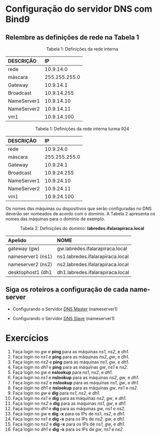 # Configuração do servidor DNS com Bind9

## Relembre as definições de rede na Tabela 1


<p><center> Tabela 1: Definições da rede interna</center></p>

| DESCRIÇÃO   | IP            |
|:------------|:------------- |
| rede        | 10.9.14.0     |
| máscara     | 255.255.255.0 |
| Gateway     | 10.9.14.1     |
| Broadcast   | 10.9.14.255   |
| NameServer1 | 10.9.14.10    |
| NameServer2 | 10.9.14.11    |
| vm1         | 10.9.14.100   |

<p><center> Tabela 1: Definições da rede interna turma 924</center></p>

| DESCRIÇÃO   | IP            |
|:------------|:------------- |
| rede        | 10.9.24.0     |
| máscara     | 255.255.255.0 |
| Gateway     | 10.9.24.1     |
| Broadcast   | 10.9.24.255   |
| NameServer1 | 10.9.24.10    |
| NameServer2 | 10.9.24.11    |
| vm1         | 10.9.24.100   |



Os nomes das máquinas ou dispositivos que serão configuradas no DNS deverão ser nomeados de acordo com o domínio. A Tabela 2 apresenta os nomes das máquinas para o domínio de exemplo.

<p><center> Tabela 2: Definições do domínio: <b>labredes.ifalarapiraca.local</b></center></p>

|      Apelido      |               NOME               |
|:------------------|:---------------------------------|
| gateway (gw)      | gw.labredes.ifalarapiraca.local  |
| nameserver1 (ns1) | ns1.labredes.ifalarapiraca.local |
| nameserver2 (ns2) | ns2.labredes.ifalarapiraca.local |
| desktophost1 (dh1 | dh1.labredes.ifalarapiraca.local |

## Siga os roteiros a configuração de cada name-server

- Configurando o Servidor [DNS Master](https://github.com/alaelson/labredes2021/blob/master/network/bind9/master.md) (nameserver1)

- Configurando o Servidor [DNS Slave](https://github.com/alaelson/labredes2021/blob/master/network/bind9/slave.md) (nameserver1)

# Exercícios

   1. Faça login no *gw* e **ping** para as máquinas *ns1*, *ns2*, e *dh1*.
   2. Faça login no *ns1* e **ping** para as máquinas *ns2*, *gw*, e *dh1*.
   3. Faça login no *ns2* e **ping** para as máquinas *ns1*, *gw*, e *dh1*.
   4. Faça login no *dh1* e **ping** para as máquinas *gw*, *ns1* e *ns2*.
   5. Faça login no *gw* e **nslookup** para *ns1*, *ns2*, e *dh1*.
   6. Faça login no *ns1* e **nslookup** para as máquinas *ns2*, *gw*, e *dh1*.
   7. Faça login no *ns2* e **nslookup** para as máquinas *ns1*, *gw*, e *dh1*.
   8. Faça login no *dh1* e **nslookup** para as máquinas *gw*, *ns1* e *ns2*.
   9. Faça login no *gw* e **dig** para *ns1*, *ns2*, e *dh1*.
   10. Faça login no *ns1* e **dig** para as máquinas *ns2*, *gw*, e *dh1*.
   11. Faça login no *ns2* e **dig** para as máquinas *ns1*, *gw*, e *dh1*.
   12. Faça login no *dh1* e **dig** para as máquinas *gw*, *ns1* e *ns2*.
   13. Faça login no *gw* e **dig -x** para os IPs de *ns1*, *ns2*, e *dh1*.
   14. Faça login no *ns1* e **dig -x** para os IPs de *ns2*, *gw*, e *dh1*.
   15. Faça login no *ns2* e **dig -x** para os IPs de *ns1*, *gw*, e *dh1*.
   16. Faça login no *dh1* e **dig -x** para os IPs de *gw*, *ns1* e *ns2*.


